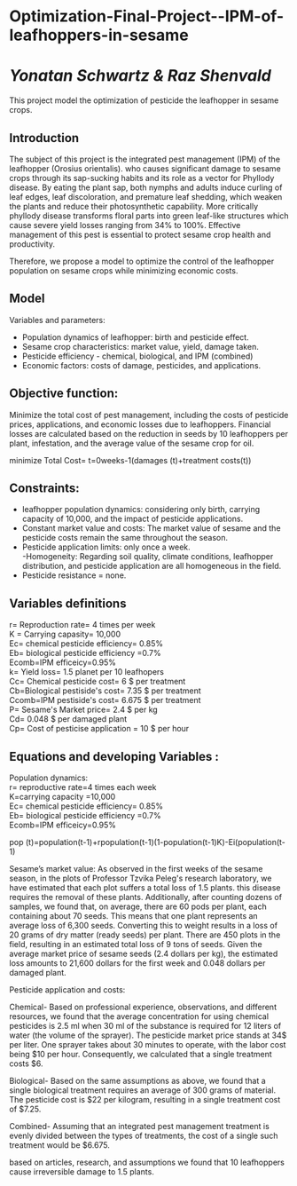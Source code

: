 # Optimization-Final-Project--IPM-of-leafhoppers-in-sesame
# _____________Yonatan Schwartz & Raz Shenvald_____________
This project model the optimization of pesticide the leafhopper in sesame crops. 

## Introduction
The subject of this project is the integrated pest management (IPM) of the leafhopper (Orosius orientalis). who causes significant damage to sesame crops through its sap-sucking habits and its role as a vector for Phyllody disease. By eating the plant sap, both nymphs and adults induce curling of leaf edges, leaf discoloration, and premature leaf shedding, which weaken the plants and reduce their photosynthetic capability. More critically phyllody disease transforms floral parts into green leaf-like structures which cause severe yield losses ranging from 34% to 100%. Effective management of this pest is essential to protect sesame crop health and productivity.

Therefore, we propose a model to optimize the control of the leafhopper population on sesame crops while minimizing economic costs.

## Model
Variables and parameters:<br />
- Population dynamics of leafhopper: birth and pesticide effect.<br />
- Sesame crop characteristics: market value, yield, damage taken.<br />
- Pesticide efficiency - chemical, biological, and IPM (combined) <br />
- Economic factors: costs of damage, pesticides, and applications.<br />
 
## Objective function:
Minimize the total cost of pest management, including the costs of pesticide prices, applications, and economic losses due to leafhoppers. Financial losses are calculated based on the reduction in seeds by 10 leafhoppers per plant, infestation,  and the average value of the sesame crop for oil.

minimize Total Cost= t=0weeks-1(damages (t)+treatment costs(t))


## Constraints: 
- leafhopper population dynamics: considering only birth, carrying capacity of 10,000, and the impact of pesticide applications. <br />
- Constant market value and costs: The market value of sesame and the pesticide costs remain the same throughout the season.<br />
- Pesticide application limits: only once a week.<br />
-Homogeneity: Regarding soil quality, climate conditions, leafhopper distribution, and pesticide application are all homogeneous in the field.<br />
- Pesticide resistance = none. <br />

## Variables definitions
r= Reproduction rate= 4 times per week<br />
K = Carrying capasity= 10,000<br />
Ec= chemical pesticide efficiency= 0.85%<br />
Eb= biological pesticide efficiency =0.7%  <br />
Ecomb=IPM efficeicy=0.95% <br />
k= Yield loss= 1.5 planet per 10 leafhopers<br />
Cc= Chemical pesticide cost= 6 $ per treatment<br />
Cb=Biological pestiside's cost= 7.35 $ per treatment <br />
Ccomb=IPM pestiside's cost= 6.675 $ per treatment <br />
P=  Sesame's Market price= 2.4 $ per kg<br />
Cd= 0.048 $ per damaged plant<br />
Cp= Cost of pesticise application = 10 $  per hour<br />

## Equations and developing Variables :

Population dynamics:<br />
r= reproductive rate=4 times each week <br />
K=carrying capacity =10,000<br />
Ec= chemical pesticide efficiency= 0.85%<br />
Eb= biological pesticide efficiency =0.7%  <br />
Ecomb=IPM efficeicy=0.95% <br />

pop (t)=population(t-1)+rpopulation(t-1)(1-population(t-1)K)-Ei(population(t-1) 


Sesame’s market value:
As observed in the first weeks of the sesame season, in the plots of Professor Tzvika Peleg's research laboratory, we have estimated that each plot suffers a total loss of 1.5 plants. this disease requires the removal of these plants. Additionally, after counting dozens of samples, we found that, on average, there are 60 pods per plant, each containing about 70 seeds. This means that one plant represents an average loss of 6,300 seeds. Converting this to weight results in a loss of 20 grams of dry matter (ready seeds) per plant. There are 450 plots in the field, resulting in an estimated total loss of 9 tons of seeds. Given the average market price of sesame seeds (2.4 dollars per kg), the estimated loss amounts to 21,600 dollars for the first week and 0.048 dollars per damaged plant. 


Pesticide application and costs:

Chemical- Based on professional experience, observations, and different resources, we found that the average concentration for using chemical pesticides is 2.5 ml when 30 ml of the substance is required for 12 liters of water (the volume of the sprayer). The pesticide market price stands at 34$ per liter. One sprayer takes about 30 minutes to operate, with the labor cost being $10 per hour. Consequently, we calculated that a single treatment costs $6.

Biological- Based on the same assumptions as above, we found that a single biological treatment requires an average of 300 grams of material. The pesticide cost is $22 per kilogram, resulting in a single treatment cost of $7.25.

Combined- Assuming that an integrated pest management treatment is evenly divided between the types of treatments, the cost of a single such treatment would be $6.675.

based on articles, research, and assumptions we found that 10 leafhoppers cause irreversible damage to 1.5 plants.  
